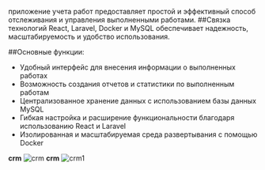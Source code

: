 приложение учета работ предоставляет простой и эффективный способ отслеживания и управления выполненными работами. 
##Связка технологий React, Laravel, Docker и MySQL обеспечивает надежность, масштабируемость и удобство использования.

##Основные функции:
- Удобный интерфейс для внесения информации о выполненных работах
- Возможность создания отчетов и статистики по выполненным работам
- Централизованное хранение данных с использованием базы данных MySQL
- Гибкая настройка и расширение функциональности благодаря использованию React и Laravel
- Изолированная и масштабируемая среда развертывания с помощью Docker

**crm** ![**crm**](arenda_bakend.png)
**crm** ![**crm1**](arenda_bakend1.png)